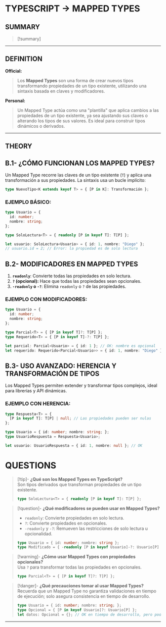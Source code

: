 # TYPESCRIPT -> MAPPED TYPES
## SUMMARY
> [!summary]
> 
- - - 

## DEFINITION

**Official:**  
> Los **Mapped Types** son una forma de crear nuevos tipos transformando propiedades de un tipo existente, utilizando una sintaxis basada en claves y modificadores.

**Personal:**  
> Un Mapped Type actúa como una "plantilla" que aplica cambios a las propiedades de un tipo existente, ya sea ajustando sus claves o alterando los tipos de sus valores. Es ideal para construir tipos dinámicos o derivados.

---

## THEORY

## B.1- ¿CÓMO FUNCIONAN LOS MAPPED TYPES?

Un Mapped Type recorre las claves de un tipo existente (`T`) y aplica una transformación a sus propiedades. La sintaxis usa un bucle implícito:
```typescript
type NuevoTipo<K extends keyof T> = { [P in K]: Transformación };
```

### EJEMPLO BÁSICO:

```ts
type Usuario = {
  id: number;
  nombre: string;
};

type SoloLectura<T> = { readonly [P in keyof T]: T[P] };

let usuario: SoloLectura<Usuario> = { id: 1, nombre: "Diego" };
// usuario.id = 2; // Error: la propiedad es de solo lectura

```

## B.2- MODIFICADORES EN MAPPED TYPES

1. **`readonly`**: Convierte todas las propiedades en solo lectura.
2. **`?` (opcional):** Hace que todas las propiedades sean opcionales.
3. **`-readonly` o `-?`**: Elimina `readonly` o `?` de las propiedades.

### EJEMPLO CON MODIFICADORES:

```ts
type Usuario = {
  id: number;
  nombre: string;
};

type Parcial<T> = { [P in keyof T]?: T[P] };
type Requerido<T> = { [P in keyof T]-?: T[P] };

let parcial: Parcial<Usuario> = { id: 1 }; // OK: nombre es opcional
let requerido: Requerido<Parcial<Usuario>> = { id: 1, nombre: "Diego" }; // Todo es obligatorio
```

## B.3- USO AVANZADO: HERENCIA Y TRANSFORMACIÓN DE TIPOS

Los Mapped Types permiten extender y transformar tipos complejos, ideal para librerías y API dinámicas.

### EJEMPLO CON HERENCIA:

```ts
type Respuesta<T> = {
  [P in keyof T]: T[P] | null; // Las propiedades pueden ser nulas
};

type Usuario = { id: number; nombre: string; };
type UsuarioRespuesta = Respuesta<Usuario>;

let usuario: UsuarioRespuesta = { id: 1, nombre: null }; // OK
```

# QUESTIONS

>[!tip]- **¿Qué son los Mapped Types en TypeScript?**  
> Son tipos derivados que transforman propiedades de un tipo existente.  
> ```typescript
> type SoloLectura<T> = { readonly [P in keyof T]: T[P] };
> ```

>[!question]- **¿Qué modificadores se pueden usar en Mapped Types?**  
> - `readonly`: Convierte propiedades en solo lectura.  
> - `?`: Convierte propiedades en opcionales.  
> - `-readonly` y `-?`: Remueven las restricciones de solo lectura u opcionalidad.  
> ```typescript
> type Usuario = { id: number; nombre: string };
> type Modificado = { -readonly [P in keyof Usuario]-?: Usuario[P] };
> ```

>[!warning]- **¿Cómo usar Mapped Types con propiedades opcionales?**  
> Usa `?` para transformar todas las propiedades en opcionales.  
> ```typescript
> type Parcial<T> = { [P in keyof T]?: T[P] };
> ```

>[!danger]- **¿Qué precauciones tomar al usar Mapped Types?**  
> Recuerda que un Mapped Type no garantiza validaciones en tiempo de ejecución; solo asegura consistencia en tiempo de desarrollo.  
> ```typescript
> type Usuario = { id: number; nombre: string; };
> type Opcional = { [P in keyof Usuario]?: Usuario[P] };
> let datos: Opcional = {}; // OK en tiempo de desarrollo, pero podría causar problemas si falta información en tiempo de ejecución.
> ```
- - - 
